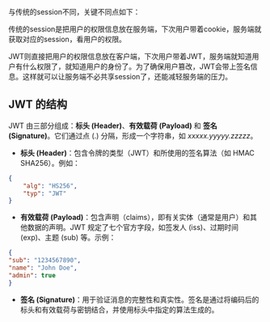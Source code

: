 与传统的session不同，关键不同点如下：

传统的session是把用户的权限信息放在服务端，下次用户带着cookie，服务端就获取对应的session，看用户的权限。

JWT则直接把用户的权限信息放在客户端，下次用户带着JWT，服务端就知道用户有什么权限了，就知道用户的身份了。为了确保用户篡改，JWT会带上签名信息。这样就可以让服务端不必共享session了，还能减轻服务端的压力。

## JWT 的结构

JWT 由三部分组成：**标头 (Header)**、**有效载荷 (Payload)** 和 **签名 (Signature)**。它们通过点 (.) 分隔，形成一个字符串，如 _xxxxx.yyyyy.zzzzz_。

- **标头 (Header)**：包含令牌的类型（JWT）和所使用的签名算法（如 HMAC SHA256）。例如：


```json
{
	"alg": "HS256",
	"typ": "JWT"
}
```

- **有效载荷 (Payload)**：包含声明（claims），即有关实体（通常是用户）和其他数据的声明。JWT 规定了七个官方字段，如签发人 (iss)、过期时间 (exp)、主题 (sub) 等。示例：

```json
{
"sub": "1234567890",
"name": "John Doe",
"admin": true
}
```

- **签名 (Signature)**：用于验证消息的完整性和真实性。签名是通过将编码后的标头和有效载荷与密钥结合，并使用标头中指定的算法生成的。